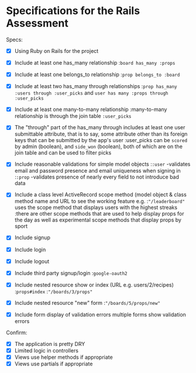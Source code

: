 # Specifications for the Rails Assessment

Specs:
- [x] Using Ruby on Rails for the project

- [x] Include at least one has_many relationship
    :```board has_many :props```

- [x] Include at least one belongs_to relationship
    :```prop belongs_to :board```

- [x] Include at least two has_many through relationships
    :```prop has_many :users through :user_picks``` and ```user has many :props through :user_picks```

- [x] Include at least one many-to-many relationship
    :many-to-many relationship is through the join table ```:user_picks```

- [x] The "through" part of the has_many through includes at least one user submittable attribute, that is to say, some attribute other than its foreign keys that can be submitted by the app's user
    :user_picks can be ```scored``` by admin (boolean), and ```side_won``` (boolean), both of which are on the join table and can be used to filter picks

- [x] Include reasonable validations for simple model objects
    :```:user``` -validates email and password presence and email uniqueness when signing in
    :```:prop``` -validates presence of nearly every field to not introduce bad data

- [x] Include a class level ActiveRecord scope method (model object & class method name and URL to see the working feature e.g.
    :```"/leaderboard"``` uses the scope method that displays users with the highest streaks
    :there are other scope methods that are used to help display props for the day as well as experimental scope methods that display props by sport

- [x] Include signup
- [x] Include login
- [x] Include logout
- [x] Include third party signup/login
      :```google-oauth2```

- [x] Include nested resource show or index (URL e.g. users/2/recipes)
      :```props#index```
      :```"/boards/3/props"```

- [x] Include nested resource "new" form
    :```"/boards/5/props/new"```

- [x] Include form display of validation errors
    multiple forms show validation errors

Confirm:
- [x] The application is pretty DRY
- [x] Limited logic in controllers
- [x] Views use helper methods if appropriate
- [x] Views use partials if appropriate
